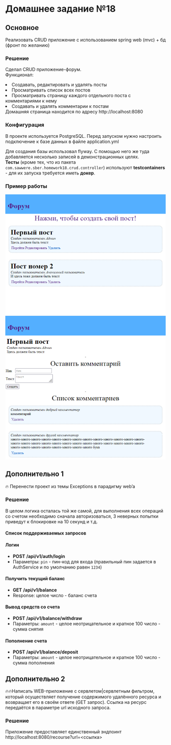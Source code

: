 # Домашнее задание №18
## Основное
Реализовать CRUD приложение с использованием spring web (mvc) + бд (фронт по желанию)

### Решение
Сделал CRUD приложение-форум.  
Функционал:
<li>Создавать, редактировать и удалять посты</li>
<li>Просматривать список всех постов</li>
<li>Просматривать страницу каждого отдельного поста с комментариями к нему</li>
<li>Создавать и удалять комментарии к постам</li>
Домашняя страница находится по адресу http://localhost:8080

### Конфигурация
В проекте используется PostgreSQL.
Перед запуском нужно настроить подключение к базе данных в файле application.yml

Для создания базы использовал flyway. С помощью него же туда добавляется несколько записей в демонстрационных целях.  
**Тесты** (кроме тех, что из пакета <code>com.sawwere.sber.homework18.crud.controller</code>) используют **testcontainers** - для их запуска требуется иметь **докер**.

### Пример работы
![crud-app-example-topics.png](.github/images/crud-app-example-topics.png)
![crud-app-exmple-topic-page.png](.github/images/crud-app-exmple-topic-page.png)
## Дополнительно 1
🔥 Перенести проект из темы
Exceptions в парадигму web’a

### Решение
В целом логика осталась той же самой, для выполнения всех операций со счетом необходимо сначала авторизоваться, 3 неверных попытки приведут к блокировке на 10 секунд и т.д.

#### Список поддерживаемых запросов

#### Логин
- **POST**  **/api/v1/auth/login**
- Параметры: ```pin``` - пин-код для входа (правильный пин задается в AuthService и по умолчанию равен ```1234```)

#### Получить текущий баланс
- **GET** **/api/v1/balance**
- Response: целое число - баланс счета
#### Вывод средств со счета
- **POST**  **/api/v1/balance/withdraw**
- Параметры: ```amount``` - целое неотрицательное и кратное 100 число - сумма снятия
#### Пополнение счета
- **POST**  **/api/v1/balance/deposit**
- Параметры: ```amount``` - целое неотрицательное и кратное 100 число - сумма пополнения

## Дополнительно 2
🔥🔥Написать WEB-приложение c сервлетом|сервлетным фильтром, который осуществляет получение содержимого удалённого ресурса и возвращает его в своём ответе (GET запрос).
Ссылка на ресурс передаётся в параметре url исходного запроса.

### Решение
Приложение предоставляет единственный эндпоинт http://localhost:8080/recourse?url=<ссылка>